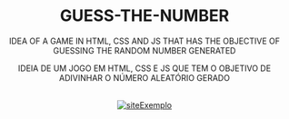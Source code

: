 <h1 align = "center"> GUESS-THE-NUMBER</h1>
<P align = "center">IDEA OF A GAME IN HTML, CSS AND JS THAT HAS THE OBJECTIVE OF GUESSING THE RANDOM NUMBER GENERATED</P>
<P align = "center">IDEIA DE UM JOGO EM HTML, CSS E JS QUE TEM O OBJETIVO DE ADIVINHAR O NÚMERO ALEATÓRIO GERADO</P>
<br>
<div align = "center">
  <a href="https://jhonhp7.github.io/GUESS-THE-NUMBER/index.html" target="_blank">
  <img src="https://user-images.githubusercontent.com/97294532/223007880-4de20d46-78ec-41cd-b56a-9bed579f794a.png"alt="siteExemplo">
  </a>

</div>
